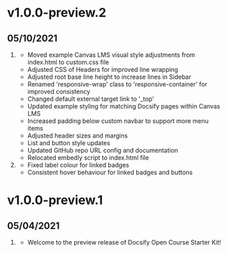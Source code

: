 # v1.0.0-preview.2
## 05/10/2021

1. [](#improved)
    * Moved example Canvas LMS visual style adjustments from index.html to custom.css file
    * Adjusted CSS of Headers for improved line wrapping
    * Adjusted root base line height to increase lines in Sidebar
    * Renamed 'responsive-wrap' class to 'responsive-container' for improved consistency
    * Changed default external target link to '_top'
    * Updated example styling for matching Docsify pages within Canvas LMS
    * Increased padding below custom navbar to support more menu items
    * Adjusted header sizes and margins
    * List and button style updates
    * Updated GitHub repo URL config and documentation
    * Relocated embedly script to index.html file
1. [](#bugfix)
    * Fixed label colour for linked badges
    * Consistent hover behaviour for linked badges and buttons

# v1.0.0-preview.1
## 05/04/2021

1. [](#new)
    * Welcome to the preview release of Docsify Open Course Starter Kit!
